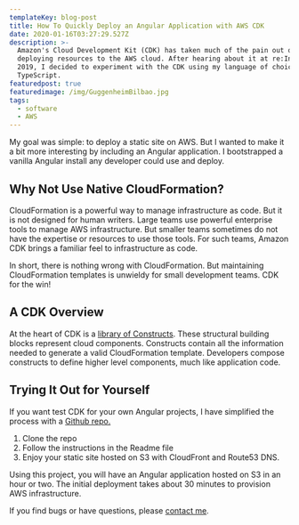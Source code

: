 ```yaml
---
templateKey: blog-post
title: How To Quickly Deploy an Angular Application with AWS CDK
date: 2020-01-16T03:27:29.527Z
description: >-
  Amazon's Cloud Development Kit (CDK) has taken much of the pain out of
  deploying resources to the AWS cloud. After hearing about it at re:Invent
  2019, I decided to experiment with the CDK using my language of choice,
  TypeScript. 
featuredpost: true
featuredimage: /img/GuggenheimBilbao.jpg
tags:
  - software
  - AWS
---
```

My goal was simple: to deploy a static site on AWS. But I wanted to make it a bit more interesting by including an Angular application. I bootstrapped a vanilla Angular install any developer could use and deploy.

## Why Not Use Native CloudFormation?

CloudFormation is a powerful way to manage infrastructure as code. But it is not designed for human writers. Large teams use powerful enterprise tools to manage AWS infrastructure. But smaller teams sometimes do not have the expertise or resources to use those tools. For such teams, Amazon CDK brings a familiar feel to infrastructure as code. 

In short, there is nothing wrong with CloudFormation. But maintaining CloudFormation templates is unwieldy for small development teams. CDK for the win!

## A CDK Overview

At the heart of CDK is a [library of Constructs](https://docs.aws.amazon.com/cdk/latest/guide/constructs.html). These structural building blocks represent cloud components. Constructs contain all the information needed to generate a valid CloudFormation template. Developers compose constructs to define higher level components, much like application code.

## Trying It Out for Yourself

If you want test CDK for your own Angular projects, I have simplified the process with a [Github repo.](https://github.com/harveyramer/deploy-angular-with-cdk) 

1. Clone the repo
2. Follow the instructions in the Readme file
3. Enjoy your static site hosted on S3 with CloudFront and Route53 DNS.

Using this project, you will have an Angular application hosted on S3 in an hour or two. The initial deployment takes about 30 minutes to provision AWS infrastructure.

If you find bugs or have questions, please [contact me](http://localhost:8000/contact).
